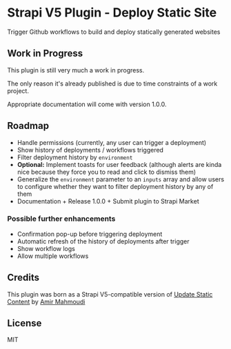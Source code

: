 # Strapi V5 Plugin - Deploy Static Site

Trigger Github workflows to build and deploy statically generated websites

## Work in Progress
This plugin is still very much a work in progress.

The only reason it's already published is due to time constraints of a work project.

Appropriate documentation will come with version 1.0.0.

## Roadmap
- Handle permissions (currently, any user can trigger a deployment)
- Show history of deployments / workflows triggered
- Filter deployment history by `environment`
- **Optional:** Implement toasts for user feedback (although alerts are kinda nice because they force you to read and click to dismiss them)
- Generalize the `environment` parameter to an `inputs` array and allow users to configure whether they want to filter deployment history by any of them
- Documentation + Release 1.0.0 + Submit plugin to Strapi Market

### Possible further enhancements
- Confirmation pop-up before triggering deployment
- Automatic refresh of the history of deployments after trigger
- Show workflow logs
- Allow multiple workflows

## Credits
This plugin was born as a Strapi V5-compatible version of [Update Static Content](https://github.com/everythinginjs/strapi-plugin-update-static-content) by [Amir Mahmoudi](https://github.com/everythinginjs)

## License
MIT